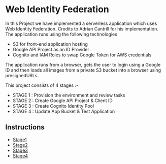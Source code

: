 # Web Identity Federation

In this Project we have implemented a serverless application which uses Web Identity Federation. Credits to Adrian Cantrill for his implementation.
The application runs using the following technologies

- S3 for front-end application hosting
- Google API Project as an ID Provider
- Cognito and IAM Roles to swap Google Token for AWS credentials

The application runs from a browser, gets the user to login using a Google ID and then loads all images from a private S3 bucket into a browser using presignedURLs.

This project consists of 4 stages :-

- STAGE 1 : Provision the environment and review tasks 
- STAGE 2 : Create Google API Project & Client ID
- STAGE 3 : Create Cognito Identity Pool
- STAGE 4 : Update App Bucket & Test Application

## Instructions

- [Stage1](https://github.com/Kenneth7117/AWS_Projects/blob/main/WebIDF/STAGE1%20-%20Provision%20and%20Discuss%20Architecture.md)
- [Stage2](https://github.com/Kenneth7117/AWS_Projects/blob/main/WebIDF/STAGE2%20-%20Create%20Google%20APIProject%20and%20Client%20ID.md)
- [Stage3](https://github.com/Kenneth7117/AWS_Projects/blob/main/WebIDF/STAGE3%20-%20Create%20Cognito%20Identity%20Pool.md)
- [Stage4](https://github.com/Kenneth7117/AWS_Projects/blob/main/WebIDF/STAGE4%20-%20Update%20App%20Bucket%20and%20Test%20Application.md)
